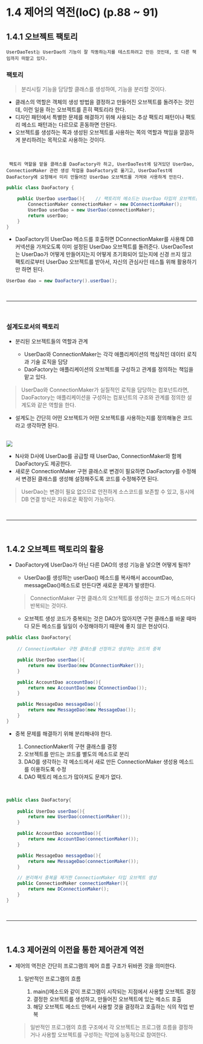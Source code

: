 # 1.4 제어의 역전(IoC) (p.88 ~ 91)

## 1.4.1 오브젝트 팩토리

``` 
UserDaoTest는 UserDao의 기능이 잘 작동하는지를 테스트하려고 만든 것인데, 또 다른 책임까지 떠맡고 있다.
```

### 팩토리
> 분리시킬 기능을 담당할 클래스를 생성하여, 기능을 분리할 것이다.

- 클래스의 역할은 객체의 생성 방법을 결정하고 만들어진 오브젝트를 돌려주는 것인데, 이런 일을 하는 오브젝트를 흔히 팩토리라 한다.
- 디자인 패턴에서 특별한 문제를 해결하기 위해 사용되는 추상 팩토리 패턴이나 팩토리 메소드 패턴과는 다르므로 혼동하면 안된다.
- 오브젝트를 생성하는 쪽과 생성된 오브젝트를 사용하는 쪽의 역할과 책임을 깔끔하게 분리하려는 목적으로 사용하는 것이다.

<br />

```
 팩토리 역할을 맡을 클래스를 DaoFactory라 하고, UserDaoTest에 담겨있던 UserDao, ConnectionMaker 관련 생성 작업을 DaoFactory로 옮기고, UserDaoTest에 DaoFactory에 요청해서 미리 만들어진 UserDao 오브젝트를 가져와 사용하게 만든다.
 ```

```Java
public class DaoFactory {

    public UserDao userDao(){    // 팩토리의 메소드는 UserDao 타입의 오브젝트를 어떻게 만들고, 어떻게 준비시킬지를 결정한다.
        ConnectionMaker connectionMaker = new DConnectionMaker();
        UserDao userDao = new UserDao(connectionMaker);
        return userDao;
    }
}
```

- DaoFactory의 UserDao 메소드를 호출하면 DConnectionMaker를 사용해 DB 커넥션을 가져오도록 이미 설정된 UserDao 오브젝트를 돌려준다. UserDaoTest는 UserDao가 어떻게 만들어지는지 어떻게 초기화되어 있는지에 신경 쓰지 않고 팩토리로부터 UserDao 오브젝트를 받아서, 자신의 관심사인 테스틀 위해 활용하기만 하면 된다.

```Java
UserDao dao = new DaoFactory().userDao();
```

<br />
<hr />
<br />

### 설계도로서의 팩토리

- 분리된 오브젝트들의 역할과 관계 
    
    - UserDao와 ConnectionMaker는 각각 애플리케이션의 핵심적인 데이터 로직과 기술 로직을 담당
    - DaoFactory는 애플리케이션의 오브젝트를 구성하고 관계를 정의하는 책임을 맡고 있다.

> UserDao와 ConnectionMaker가 실질적인 로직을 담당하는 컴포넌트라면, DaoFactory는 애플리케이션을 구성하는 컴포넌트의 구조와 관계를 정의한 설계도와 같은 역할을 한다.

- 설계도는 간단히 어떤 오브젝트가 어떤 오브젝트를 사용하는지를 정의해놓은 코드라고 생각하면 된다.

<br />

<img src="https://user-images.githubusercontent.com/40616436/75882202-08775400-5e64-11ea-9e30-202c05c79682.png">

- N사와 D사에 UserDao를 공급할 때 UserDao, ConnectionMaker와 함께 DaoFactory도 제공한다.
- 새로운 ConnectionMaker 구현 클래스로 변경이 필요하면 DaoFactory를 수정해서 변경된 클래스를 생성해 설정해주도록 코드를 수정해주면 된다.

> UserDao는 변경이 필요 없으므로 안전하게 소스코드를 보존할 수 있고, 동시에 DB 연결 방식은 자유로운 확장이 가능하다.

<br />
<hr />
<br />

## 1.4.2 오브젝트 팩토리의 활용

- DaoFactory에 UserDao가 아닌 다른 DAO의 생성 기능을 넣으면 어떻게 될까?

    - UserDao를 생성하는 userDao() 메소드를 복사해서 accountDao, messageDao()메소드로 만든다면 새로운 문제가 발생한다.

    > ConnectionMaker 구현 클래스의 오브젝트를 생성하는 코드가 메소드마다 반복되는 것이다.

    - 오브젝트 생성 코드가 중복되는 것은 DAO가 많아지면 구현 클래스를 바꿀 때마다 모든 메소드를 일일이 수정해야하기 때문에 좋지 않은 현상이다.

```Java
public class DaoFactory{
    
    // ConnectionMaker 구현 클래스를 선정하고 생성하는 코드의 중복

    public UserDao userDao(){
        return new UserDao(new DConnectionMaker());
    }

    public AccountDao accountDao(){
        return new AccountDao(new DConnectionDao());
    }

    public MessageDao messageDao(){
        return new MessageDao(new MessageDao());
    }
}
```

- 중복 문제를 해결하기 위해 분리해내야 한다.

    1. ConnectionMaker의 구현 클래스를 결정
    2. 오브젝트를 만드는 코드를 별도의 메소드로 분리
    3. DAO를 생각하는 각 메소드에서 새로 만든 ConnectionMaker 생성용 메소드를 이용하도록 수정
    4. DAO 팩토리 메소드가 많아져도 문제가 없다.

<br />

```Java
public class DaoFactory{
    
    public UserDao userDao(){
        return new UserDao(connectionMaker());
    }

    public AccountDao accountDao(){
        return new AccountDao(connectionMaker());
    }

    public MessageDao messageDao(){
        return new MessageDao(connectionMaker());
    }

    // 분리해서 중복을 제거한 ConnectionMaker 타입 오브젝트 생성
    public ConnectionMaker connectionMaker(){
        return new DConnectionMaker();  
    }
}
```

<br />
<hr />
<br />

## 1.4.3 제어권의 이전을 통한 제어관계 역전

- 제어의 역전은 간단히 프로그램의 제어 흐름 구조가 뒤바뀐 것을 의미한다.

    1. 일반적인 프로그램의 흐름
        
        1. main()메소드와 같이 프로그램이 시작되는 지점에서 사용할 오브젝트 결정
        2. 결정한 오브젝트를 생성하고, 만들어진 오브젝트에 있는 메소드 호출
        3. 해당 오브젝트 메소드 안에서 사용할 것을 결정하고 호출하는 식의 작업 반복

    > 일반적인 프로그램의 흐름 구조에서 각 오브젝트는 프로그램 흐름을 결정하거나 사용할 오브젝트를 구성하는 작업에 능동적으로 참여한다.
    
